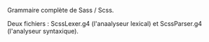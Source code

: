 Grammaire complète de Sass / Scss.

Deux fichiers : ScssLexer.g4 (l'anaalyseur lexical) et ScssParser.g4 (l'analyseur syntaxique).
